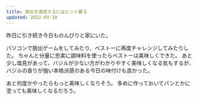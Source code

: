 ```yaml
---
title: 脱出を達成するにはヒント要る
updated: 2022-09-18
---
```



昨日に引き続き今日ものんびりと家にいた。

パソコンで脱出ゲームをしてみたり、ペストーに再度チャレンジしてみたりした。
ちゃんと分量に忠実に調味料を使ったらペストーは美味しくできた。
あと少し塩見があって、バジルが少ない方がわかりやすく美味しくなる気もするが、バジルの香りが強い本格派感のある今日の味付けも良かった。

あと何度かやったらもっと美味しくなりそう。
多めに作っておいてパンとかに塗っても美味しくなるだろう。
